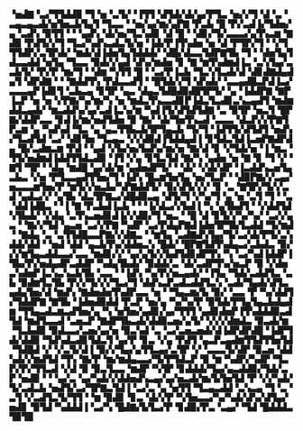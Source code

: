 ▝▅▟▇▝▃▞▜▜▟▟▉▝▜▝▅▝▃▜▞▝▐▜▜▝▟▜▟▞▟▞▄▞▛▜▃▝▅▞▞▜▝▟▝▃▝▃▄▃▄▃▟▞▅▜▅▃▙▜▄▜▝▜▃▃▝▝▅▞▄▞▆▞▄▛▇▝▛▃▙▝█▝▛▞▃▟▐▞▜▟▅▞▄▝▃▟▚▝▉▜▜▝▝▝▄▟▚▝▟▞▅▞▜▃▚▟▊▝▟▝█▝▝▟▊▞▜▞▃▃▃▞▄▜▚▃▆▝▇▟▉▝▛▟▜▞▞▜▝▜▃▞▚▟▚▃▟▃▜▞▅▝▐▟▞▛▐▜▚▟▅▝▅▝▟▝▛▜▛▞▜▝▝▞▜▜▜▟▛▞▃▜▛▟▞▝▆▟▞▟▐▟▅▜▄▜▟▟▟▞▝▟█▞▟▃▃▜▟▛▇▜▙▝▜▝▝▟▅▜▄▜▟▃▃▟▟▝▅▜▄▝▜▃▃▝▉▟▞▞▄▟▝▟▚▞▆▟▅▝▊▝▇▝▆▜▚▟▆▟▐▃▝▃▚▜▄▞▃▃▙▜▞▝▛▞▛▝▆▞▜▝▝▟▆▝▚▜▜▝█▝▝▃▞▛▐▃▙▝▜▃▚▜▃▟▞▟▝▟▊▟▇▟▄▟▄▜▝▟▛▟▇▝▝▝▇▟▟▜▚▝▛▟▃▃▟▜▝▝█▜▟▞▞▜▝▟▚▟▞▝▃▃▄▟█▃▛▟▐▃▞▃▃▃▄▛▐▟▊▜▝▃▙▃▄▝▊▜▛▝▄▃▝▟▄▃▜▟█▟▉▟█▜▛▜▞▝▄▝▐▟▟▛▇▝▇▛▐▃▛▝▅▝▅▝▞▛▇▞▚▞▆▞▚▝▅▝▆▟▃▜▚▃▃▟▊▛▐▟▃▜▃▟▊▃▚▃▄▟▜▝▆▟▆▟▟▃▄▟▞▝▆▃▟▟▚▞▄▞▃▟▐▃▚▞▆▝▚▟▐▜▞▟▜▟▜▟▇▝▃▝▉▜▛▝▅▃▜▝█▛▇▞▟▟▛▃▃▝▊▟▐▞▆▞▅▟▜▟▅▝▉▝▇▞▝▟▞▜▅▜▚▃▟▝▃▃▃▝▟▃▛▞▞▛▇▜▛▃▆▝▄▝▚▟▚▟▝▜▃▝▄▝▄▃▜▜▙▃▙▜▛▜▄▃▙▝▜▞▜▝▐▟▜▜▞▟▜▟▜▝▅▟▚▞▜▃▟▜▟▝▃▞▝▟▊▜▅▝▜▃▄▃▝▞▞▟▉▟▐▜▟▟▄▟▐▝▊▜▟▃▜▟▐▃▅▛▇▟▛▟▄▝█▞▃▟▆▃▆▝▛▟▝▝▄▟▝▞▙▞▅▞▙▟▚▞▆▞▅▝▇▞▟▝▊▝▞▜▟▞▅▝▐▝▆▃▝▜▜▞▅▟▆▟▐▟▟▜▜▟▃▟▉▝▐▜▝▞▄▝▊▜▃▜▟▝▇▞▚▝▄▟▅▝▅▝▇▝▊▝▜▝▞▝▇▜▝▜▛▝▝▟▄▝▆▟█▝▄▞▟▞▆▝▄▟▅▟▛▜▞▝▝▟▞▝▞▟▞▟▛▝▐▃▟▟▚▃▅▜▄▃▙▃▝▞▅▝▛▜▃▃▄▟▜▜▅▞▜▝▐▟▚▝█▃▆▜▅▜▄▝▅▞▜▃▛▝▝▟▉▛▇▞▞▃▄▞▅▃▃▃▆▜▅▞▛▝▆▜▞▞▅▃▙▞▚▛▇▟▟▜▞▝▉▞▟▜▞▞▞▝▊▝▃▝▇▜▛▞▜▞▞▃▟▝▄▟▃▞▞▝▄▜▙▝▟▃▜▛▇▃▞▟█▟▉▃▄▝▟▜▞▜▝▞▚▞▜▝▄▝▅▝▃▜▝▜▝▝▃▝▟▟▐▟█▃▝▝▐▝▇▝▛▃▙▟▐▃▙▝▝▝▐▞▟▃▞▞▙▟▐▝▚▝▄▜▙▟▜▝▝▞▟▟▜▟▚▜▙▟▞▝▞▟▄▝▃▜▚▃▅▟▊▟▐▞▞▟▉▞▜▝▅▃▝▝█▝▟▝▊▜▞▞▚▞▚▞▝▃▞▞▄▃▝▝▇▞▞▜▟▝▄▃▅▝▃▞▞▛▇▝▚▟▛▝▃▞▛▟▄▛▇▟▐▟▅▜▛▜▙▜▃▟▟▝▜▞▆▟▝▝▇▟▄▝▃▝▃▜▜▟█▃▃▛▇▞▞▟▇▃▝▝▆▜▄▝▃▟▇▟▚▜▄▞▜▞▃▞▟▞▛▜▞▃▚▟▟▞▟▟▝▝▅▟▝▟▟▝▄▃▙▜▚▞▟▟▅▃▚▝█▟▞▝█▛▇▜▟▜▚▟▄▃▞▃▙▟▃▝▉▞▞▞▆▜▄▃▟▟▃▃▞▃▃▝▆▟▊▞▞▝▄▞▄▜▞▞▙▟▜▟▊▟▛▜▚▝▚▝▃▞▚▟▐▟▟▛▐▜▙▞▛▞▅▟▄▟▛▃▟▟▛▝▚▟▄▜▙▟▞▝▉▟▟▞▃▝▟▞▃▟▛▜▚▞▅▃▛▝▉▝▞▟▅▃▚▟▅▛▐▃▚▃▚▃▙▜▙▝▃▃▝▝▐▟▚▝▚▞▛▞▅▃▄▟▞▝▐▜▄▝▜▟▞▃▟▟▜▃▝▃▙▝▉▟▆▜▃▜▙▝▛▞▞▜▞▞▞▜▃▞▜▝▟▟▚▃▛▃▟▃▟▟▜▃▚▝▃▟▞▜▄▟▞▟▜▃▄▟▄▜▅▞▟▝▆▟▚▝▇▟▅▟▅▜▚▟▛▃▃▝▅▝▝▜▄▃▆▞▙▝▉▞▝▃▃▝▛▝▚▞▟▟▜▞▜▟▟▛▇▝▇▜▙▝▐▟▅▟▉▟▟▝▛▃▛▝▅▞▄▝▚▞▚▞▛▝▉▜▟▞▛▜▄▜▄▃▙▟▄▟▆▝▜▜▄▃▟▃▆▃▟▜▅▞▄▝▚▝▅▜▅▞▄▟▊▞▄▞▜▜▜▝▄▟▊▟▅▛▐▜▚▟▟▟▉▃▟▜▟▝▆▟▜▃▃▟▝▃▅▃▛▝▇▟▛▜▙▃▟▞▟▟▉▃▅▞▄▜▞▝▞▞▞▟▆▟▃▝▉▃▟▞▆▝▜▃▙▟▉▝▉▟▃▃▞▃▅▞▄▞▅▝▉▃▚▟▝▃▝▃▞▃▅▃▅▟▞▟▐▟▛▟▛▟█▝▐▟▛▜▟▞▟▟▉▝▜▟▚▟▃▟▊▜▟▃▜▝▄▞▛▝▊▃▝▞▄▝▛▟▜▝▄▃▛▃▄▟▆▜▜▟▜▜▅▜▟▝▜▟█▟▝▞▝▞▃▜▞▟▐▝▉▞▞▜▄▞▄▜▜▃▄▞▃▜▛▝▞▝▃▃▃▜▞▟▛▝▉▃▅▝▟▟▚▟▞▞▆▟▜▟▝▜▚▝▇▞▛▝▆▞▆▟▄▃▃▞▜▞▛▜▟▃▛▝▉▝▆▝▚▟▛▞▚▟▛▝▜▃▛▞▛▞▜▜▃▟▝▞▟▝▉▝▉▃▜▃▃▝▆▟▛▝▚▜▛▝▊▟▟▟▞▜▄▞▄▃▟▟▉▞▜▟▞▃▛▝▅▟▉▝▝▝▄▞▃▝▄▞▚▟▞▞▟▟▅▟▚▃▄▞▄▞▅▃▟▞▆▞▙▜▅▜▟▝▛▝▞▞▚▟▞▜▞▃▟▃▙▝▅▟▜▞▃▞▜▛▇▃▜▟▐▝▃▞▃▝▄▝▅▜▜▝▜▃▄▃▟▟▝▃▚▃▄▝▜▝▃▝▃▜▝▞▃▟▜▃▜▞▜▜▝▝▆▝▉▟▊▝▊▃▝▟▞▞▛▝▚▜▅▃▃▞▚▞▚▟▞▟▚▞▟▜▄▞▅▟▊▝▉▜▟▝▚▟▟▟▐▝▃▞▚▝█▟▇▞▙▜▃▞▛▝▊▟▉▞▛▃▝▃▄▞▝▜▟▝█▟▟▟▃▜▉▜▉
